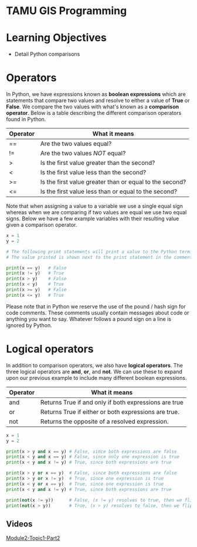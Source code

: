 # TAMU GIS Programming
# Learning Objectives
- Detail Python comparisons
# Operators
In Python, we have expressions known as **boolean expressions** which are statements that compare two values and resolve to either a value of **True** or **False**. We compare the two values with what's known as a **comparison operator**. Below is a table describing the different comparison operators found in Python.
>
Operator | What it means
--- | ---
== | Are the two values equal?
!= | Are the two values *NOT* equal?
\> | Is the first value greater than the second?
< | Is the first value less than the second?
\>= | Is the first value greater than or equal to the second?
<= | Is the first value less than or equal to the second?
>
Note that when assigning a value to a variable we use a single equal sign whereas when we are comparing if two values are equal we use two equal signs. Below we have a few example variables with their resulting value given a comparison operator. 
>
```python
x = 1
y = 2

# The following print statements will print a value to the Python terminal
# The value printed is shown next to the print statement in the comments

print(x == y)   # False
print(x != y)   # True
print(x > y)    # False
print(x < y)    # True
print(x >= y)   # False
print(x <= y)   # True
```
>
Please note that in Python we reserve the use of the pound / hash sign for code comments. These comments usually contain messages about code or anything you want to say. Whatever follows a pound sign on a line is ignored by Python.
>
# Logical operators
In addition to comparison operators, we also have **logical operators**. The three logical operators are **and**, **or**, and **not**. We can use these to expand upon our previous example to include many different boolean expressions.
>
Operator | What it means
--- | ---
and | Returns True if and only if both expressions are true
or | Returns True if either or both expressions are true.
not | Returns the opposite of a resolved expression. 

>
```python
x = 1
y = 2

print(x > y and x == y) # False, since both expressions are false
print(x < y and x == y) # False, since only one expression is true
print(x < y and x != y) # True, since both expressions are true

print(x > y or x == y)  # False, since both expressions are false
print(x > y or x != y)  # True, since one expression is true
print(x < y or x == y)  # True, since one expression is true
print(x < y and x != y) # True, since both expressions are true

print(not(x != y))      # False, (x != y) resolves to true, then we flip it to false
print(not(x > y))       # True, (x > y) resolves to false, then we flip it to true

```
>


## Videos
[Module2-Topic1-Part2](https://youtu.be/ZEGOmyLZw0Q)
